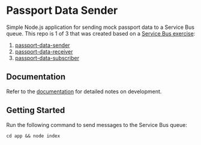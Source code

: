 # Passport Data Sender
Simple Node.js application for sending mock passport data to a Service Bus queue.
This repo is 1 of 3 that was created based on a [Service Bus exercise](https://github.com/rtasalem/passport-data-sender/blob/main/docs/node-asb-exercise.png):
1. [passport-data-sender](https://github.com/rtasalem/passport-data-sender)
2. [passport-data-receiver](https://github.com/rtasalem/passport-data-receiver)
3. [passport-data-subscriber]()
## Documentation
Refer to the [documentation](https://github.com/rtasalem/passport-data-sender/blob/main/docs/DOCS.md) for detailed notes on development.
## Getting Started
Run the following command to send messages to the Service Bus queue:
```
cd app && node index
```
